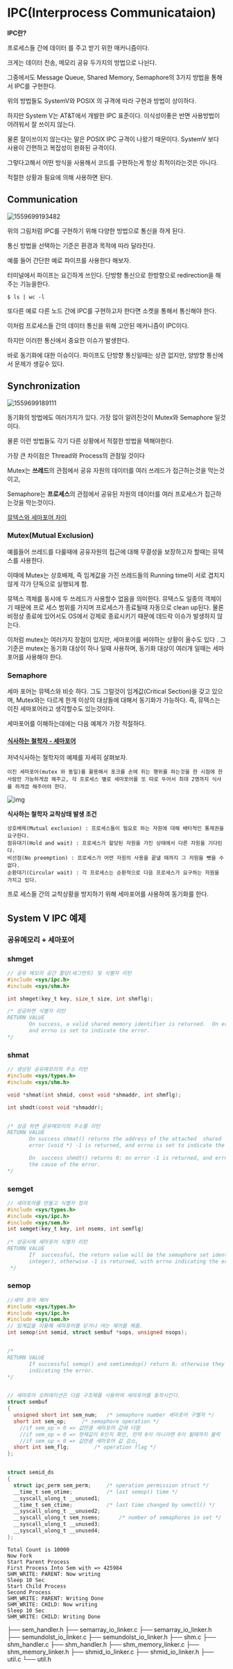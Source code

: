 
# IPC(Interprocess Communicataion)

**IPC란?**

프로세스들 간에 데이터 를 주고 받기 위한 매커니즘이다.

크게는 데이터 전송, 메모리 공유 두가지의 방법으로 나뉜다.

그중에서도 Message Queue, Shared Memory, Semaphore의 3가지 방법을 통해서 IPC를 구현한다.

위의 방법들도 SystemV와 POSIX 의 규격에 따라 구현과 방법이 상이하다.

하지만 System V는 AT&T에서 개발한 IPC 표준이다. 이식성이좋은 반면 사용방법이 어려워서 잘 쓰이지 않는다.

물론 잘이쓰이지 않는다는 말은 POSIX IPC 규격이 나왔기 때문이다. SystemV 보다 사용이 간편하고 복잡성이 완화된 규격이다. 

그렇다고해서 어떤 방식을 사용해서 코드를 구현하는게 항상 최적이라는것은 아니다.

적절한 상황과 필요에 의해 사용하면 된다.

## Communication

![1559699193482](assets/1559699193482.png)

위의 그림처럼 IPC를 구현하기 위해 다양한 방법으로 통신을 하게 된다.

통신 방법을 선택하는 기준은 환경과 목적에 따라 달라진다.

예를 들어 간단한 예로 파이프를 사용한다 해보자.

터미널에서 파이프는 요긴하게 쓰인다. 단방향 통신으로 한방향으로 redirection을 해주는 기능을한다.

```shell
$ ls | wc -l
```

또다른 예로 다른 노드 간에 IPC를 구현하고자 한다면 소켓을 통해서 통신해야 한다.

이처럼 프로세스들 간의 데이터 통신을 위해 고안된 메커니즘이 IPC이다.

하지만 이러한 통신에서 중요한 이슈가 발생한다.

바로 동기화에 대한 이슈이다. 파이프도 단방향 통신일때는 상관 없지만, 양방향 통신에서 문제가 생길수 있다.

## Synchronization

![1559699189111](assets/1559699189111.png)

동기화의 방법에도 여러가지가 있다. 가장 많이 알려진것이 Mutex와 Semaphore 일것이다.

물론 이런 방법들도 각기 다른 상황에서 적절한 방법을 택해야한다.

가장 큰 차이점은 Thread와 Process의 관점일 것이다

Mutex는 **쓰레드**의 관점에서 공유 자원의 데이터를 여러 쓰레드가 접근하는것을 막는것이고,

Semaphore는 **프로세스**의 관점에서 공유된 자원의 데이터를 여러 프로세스가 접근하는것을 막는것이다.

[뮤텍스와 세마포어 차이](https://jwprogramming.tistory.com/13)

### Mutex(Mutual Exclusion)

예를들어 쓰레드를 다룰때에 공유자원의 접근에 대해 무결성을 보장하고자 할때는 뮤텍스를 사용한다.

이때에 Mutex는 상호배제, 즉 임계값을 가진 쓰레드들의 Running time이 서로 겹치지 않게 각가 단독으로 실행되게 함.

뮤텍스 객체를 동시에 두 쓰레드가 사용할수 없음을 의미한다. 뮤텍스도 일종의 객체이기 때문에 프로 세스 범위를 가지며 프로세스가 종료될때 자동으로 clean up된다. 물론 비정상 종료에 있어서도 OS에서 강제로 종료시키기 때문에 데드락 이슈가 발생하지 않는다.

이처럼 mutex는 여러가지 장점이 있지만, 세마포어를 써야하는 상황이 올수도 있다 . 그 기준은 mutex는 동기화 대상이 하나 일때 사용하며, 동기화 대상이 여러개 일때는 세마포어를 사용해야 한다.

### Semaphore

세마 포어는 뮤텍스와 비슷 하다. 그도 그럴것이 임계값(Critical Section)을 갖고 있으며, Mutex와는 다르게 한개 이상의 대상들에 대해서 동기화가 가능하다. 즉, 뮤텍스는 이진 세마포어라고 생각할수도 있는것이다.

세마포어를 이해하는데에는 다음 예제가 가장 적절하다.

#### [식사하는 철학자 - 세마포어](https://simsimjae.tistory.com/72)

저녁식사하는 철학자의 예제를 자세히 살펴보자.

```shell
이진 세마포어(mutex 와 동일)를 활용해서 포크를 손에 쥐는 행위를 하는것을 한 시점에 한 사람만 가능하게끔 해주고, 각 프로세스 별로 세마포어를 또 따로 두어서 최대 2명까지 식사를 하게끔 해주어야 한다.
```

![img](assets/99F8983359CCF05107.png)

**식사하는 철학자 교착상태 발생 조건**

```shell
상호배제(Mutual exclusion) : 프로세스들이 필요로 하는 자원에 대해 배타적인 통제권을 요구한다.
점유대기(Hold and wait) : 프로세스가 할당된 자원을 가진 상태에서 다른 자원을 기다린다.
비선점(No preemption) : 프로세스가 어떤 자원의 사용을 끝낼 때까지 그 자원을 뺏을 수 없다.
순환대기(Circular wait) : 각 프로세스는 순환적으로 다음 프로세스가 요구하는 자원을 가지고 있다.
```

프로 세스들 간의 교착상황을 방지하기 위해 세마포어를 사용하여 동기화를 한다.





## System V IPC 예제

### 공유메모리 + 세마포어

### shmget

```c
// 공유 메모리 공간 할당(세그먼트) 및 식별자 리턴
#include <sys/ipc.h>
#include <sys/shm.h>

int shmget(key_t key, size_t size, int shmflg);

/* 성공하면 식별자 리턴
RETURN VALUE
       On success, a valid shared memory identifier is returned.  On errir, -1 is returned,
       and errno is set to indicate the error.
*/
```

### shmat

```c
// 생성된 공유메모리의 주소 리턴
#include <sys/types.h>
#include <sys/shm.h>

void *shmat(int shmid, const void *shmaddr, int shmflg);

int shmdt(const void *shmaddr);


/* 성공 하면 공유메모리의 주소를 리턴
RETURN VALUE
       On success shmat() returns the address of the attached  shared  memory  segment;  on
       error (void *) -1 is returned, and errno is set to indicate the cause of the error.

       On  success shmdt() returns 0; on error -1 is returned, and errno is set to indicate
       the cause of the error.
*/
```

### semget

```c
// 세마포어를 만들고 식별자 정의
#include <sys/types.h>
#include <sys/ipc.h>
#include <sys/sem.h>
int semget(key_t key, int nsems, int semflg)
    
/* 성공시에 세마포어 식별자 리턴
RETURN VALUE
       If  successful, the return value will be the semaphore set identifier (a nonnegative
       integer), otherwise -1 is returned, with errno indicating the error.
 */
```

### semop

```c
//세마 포어 제어 
#include <sys/types.h>
#include <sys/ipc.h>
#include <sys/sem.h>
// 임계값을 이용해 세마포어를 닫거나 여는 제어를 해줌.
int semop(int semid, struct sembuf *sops, unsigned nsops);


/*
RETURN VALUE
       If successful semop() and semtimedop() return 0; otherwise they return -1 with errno
       indicating the error.
*/


// 세마포어 오퍼레이션은 다음 구조체를 사용하여 세마포어를 동작시킨다.
struct sembuf
{
  unsigned short int sem_num;	/* semaphore number 세마포어 구별자 */
  short int sem_op;		/* semaphore operation */
    //if sem_op > 0 => 값만큼 세마포어 값에 더함
    //if sem_op = 0 => 현재값이 0인지 확인, 만약 0이 아니라면 0이 될때까지 블락
	//if sem_op < 0 => 값만큼 세마포어 값 감소, 
  short int sem_flg;		/* operation flag */
};


struct semid_ds
{
  struct ipc_perm sem_perm;		/* operation permission struct */
  __time_t sem_otime;			/* last semop() time */
  __syscall_ulong_t __unused1;
  __time_t sem_ctime;			/* last time changed by semctl() */
  __syscall_ulong_t __unused2;
  __syscall_ulong_t sem_nsems;		/* number of semaphores in set */
  __syscall_ulong_t __unused3;
  __syscall_ulong_t __unused4;
};
```







```shell
Total Count is 10000
Now Fork
Start Parent Process
First Process Into Sem with => 425984
SHM_WRITE: PARENT: Now writing
Sleep 10 Sec
Start Child Process
Second Process
SHM_WRITE: PARENT: Writing Done
SHM_WRITE: CHILD: Now writing
Sleep 10 Sec
SHM_WRITE: CHILD: Writing Done
```





├── sem_handler.h
├── semarray_io_linker.c
├── semarray_io_linker.h
├── semundolst_io_linker.c
├── semundolst_io_linker.h
├── shm.c
├── shm_handler.c
├── shm_handler.h
├── shm_memory_linker.c
├── shm_memory_linker.h
├── shmid_io_linker.c
├── shmid_io_linker.h
├── util.c
└── util.h
```

